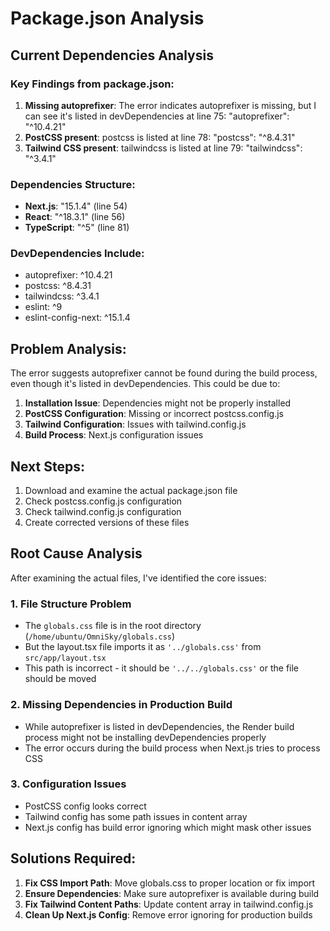 # Package.json Analysis

## Current Dependencies Analysis

### Key Findings from package.json:
1. **Missing autoprefixer**: The error indicates autoprefixer is missing, but I can see it's listed in devDependencies at line 75: "autoprefixer": "^10.4.21"
2. **PostCSS present**: postcss is listed at line 78: "postcss": "^8.4.31"
3. **Tailwind CSS present**: tailwindcss is listed at line 79: "tailwindcss": "^3.4.1"

### Dependencies Structure:
- **Next.js**: "15.1.4" (line 54)
- **React**: "^18.3.1" (line 56)
- **TypeScript**: "^5" (line 81)

### DevDependencies Include:
- autoprefixer: ^10.4.21
- postcss: ^8.4.31
- tailwindcss: ^3.4.1
- eslint: ^9
- eslint-config-next: ^15.1.4

## Problem Analysis:
The error suggests autoprefixer cannot be found during the build process, even though it's listed in devDependencies. This could be due to:

1. **Installation Issue**: Dependencies might not be properly installed
2. **PostCSS Configuration**: Missing or incorrect postcss.config.js
3. **Tailwind Configuration**: Issues with tailwind.config.js
4. **Build Process**: Next.js configuration issues

## Next Steps:
1. Download and examine the actual package.json file
2. Check postcss.config.js configuration
3. Check tailwind.config.js configuration
4. Create corrected versions of these files


## Root Cause Analysis

After examining the actual files, I've identified the core issues:

### 1. **File Structure Problem**
- The `globals.css` file is in the root directory (`/home/ubuntu/OmniSky/globals.css`)
- But the layout.tsx file imports it as `'../globals.css'` from `src/app/layout.tsx`
- This path is incorrect - it should be `'../../globals.css'` or the file should be moved

### 2. **Missing Dependencies in Production Build**
- While autoprefixer is listed in devDependencies, the Render build process might not be installing devDependencies properly
- The error occurs during the build process when Next.js tries to process CSS

### 3. **Configuration Issues**
- PostCSS config looks correct
- Tailwind config has some path issues in content array
- Next.js config has build error ignoring which might mask other issues

## Solutions Required:

1. **Fix CSS Import Path**: Move globals.css to proper location or fix import
2. **Ensure Dependencies**: Make sure autoprefixer is available during build
3. **Fix Tailwind Content Paths**: Update content array in tailwind.config.js
4. **Clean Up Next.js Config**: Remove error ignoring for production builds

